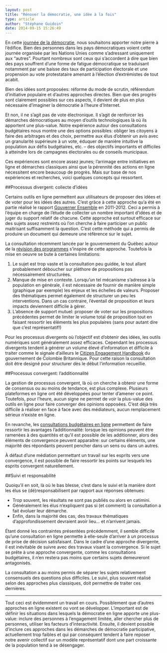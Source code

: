 ```yaml
---
layout: post
title: "Rénover la démocratie, une idée à la fois"
type: article
author: "Stéphane Guidoin"
date: 2014-09-15 15:26:49
---
```


En cette [journée de la démocratie](http://www.un.org/fr/events/democracyday/), nous souhaitons apporter notre pierre à l’édifice. Bien des personnes dans les pays démocratiques voient cette journée organisée par les Nations Unies comme s’adressant uniquement aux “autres”. Pourtant nombreux sont ceux qui s’accordent à dire que bien des pays souffrent d’une forme de fatigue démocratique se traduisant notamment par une baisse des taux de participation électorale et une propension au vote protestataire amenant à l’élection d’extrémistes de tout acabit.

Bien des idées sont proposées: réforme du mode de scrutin, référendum d’initiative populaire et d’autres approches directes. Bien que des progrès sont clairement possibles sur ces aspects, il devient de plus en plus nécessaire d’imaginer la démocratie à l’heure d’Internet.

Et non, il ne s’agit pas de vote électronique. Il s’agit de renforcer les démarches démocratiques au moyen d’outils technologiques là où ils apportent une plus-value. Notre expérience autour des consultations budgétaires nous montre une des options possibles: obliger les citoyens à faire des arbitrages et des choix, permettre aux élus d’obtenir un avis avec un granularité supérieure à un vote, éduquer de manière intuitive la population aux défis budgétaires, etc. – des objectifs importants et difficiles à atteindre lors de campagnes électorales ou de conseils municipaux.

Ces expériences sont encore assez jeunes; l’arrimage entre initiatives en ligne et démarches classiques ainsi que la pérennité des actions en ligne nécessitent encore beaucoup de progrès. Mais sur base de nos expériences et recherches, voici quelques concepts qui ressortent.

##Processus divergent: collecte d’idées

Certains outils en ligne permettent aux utilisateurs de proposer des idées et de voter pour les idées des autres. C’est grâce à cette approche qu’a été en partie réalisé le rapport [Gouverner Ensemble](http://www.mce.gouv.qc.ca/publications/rapport-gautrin-web-2-2012-03-06.pdf) en 2011-2012. Ceci a permis à l’équipe en charge de l’étude de collecter un nombre important d’idées et de juger du support relatif de chacune. Cette approche est surtout efficace sur des sujets assez restreints où l’on cherche à faire participer un public maitrisant suffisamment la question. C’est cette méthode qui a permis de produire un document qui demeure une référence sur le sujet.

La consultation récemment lancée par le gouvernement du Québec autour de la [révision des programmes](https://revisiondesprogrammes.gouv.qc.ca/) s’inspire de cette approche. Toutefois la mise en oeuvre se bute à certaines limitations:

1. Le sujet est trop vaste et la consultation peu guidée, le tout allant probablement déboucher sur pléthore de propositions pas nécessairement structurées.
2. Manque de mise en contexte. Lorsqu’un tel mécanisme s’adresse à la population en générale, il est nécessaire de fournir de manière simple (graphique par exemple) les enjeux et les échelles de valeurs. Proposer des thématiques permet également de structurer un peu les interventions. Dans un cas contraire, l’éventail de proposition et leurs impacts deviennent difficile à gérer.
3. L’absence de support mutuel: proposer de voter sur les propositions précédentes permet de limiter le volume total de proposition tout en faisant ressortir les éléments les plus populaires (sans pour autant dire que c’est représentatif!)

Pour les processus divergents où l’objectif est d’obtenir des idées, les outils numériques sont généralement assez efficaces. Cependant les processus divergents tendent à générer un volume élevé d’information et difficile à traiter comme le signale d’ailleurs le [Citizen Engagement Handbook](http://www2.gov.bc.ca/gov/DownloadAsset?assetId=9835CDC77AF64389B75F68B264E9075A) du gouvernement de Colombie Britannique. Pour cette raison la consultation doit être designé pour structurer dès le début l’information recueillie.

##Processus convergent: l’additionnalité

La gestion de processus convergent, là où on cherche à obtenir une forme de consensus ou au moins de tendance, est plus complexe. Plusieurs plateformes en ligne ont été développées pour tenter d’amener ce point. Toutefois, pour l’heure, aucun signe ne permet de voir la plus-value des outils en ligne pour faire converger des opinions opposées. C’est déjà très difficile à réaliser en face à face avec des médiateurs, aucun remplacement sérieux n’existe en ligne.

En revanche, les [consultations budgétaires en ligne](http://budgetcitoyen.com) permettent de faire ressortir les avantages l’additionnalité: lorsque les opinions peuvent être ramenées à des quantités et qu’il est possible de les additionner, alors des éléments de convergence peuvent apparaitre: sur certains éléments, une majorité des répondants peuvent pencher dans un sens ou dans un autres.

À défaut d’une médiation permettant un travail sur les esprits vers une convergence, il est possible de faire ressortir les points sur lesquels les esprits convergent naturellement.

##Suivi et responsabilité

Quoiqu’il en soit, là où le bas blesse, c’est dans le suivi et la manière dont les élus se (dé)responsabilisent par rapport aux réponses obtenues:

- Trop souvent, les résultats ne sont pas publiés ou alors en catimini. 
- Généralement les élus n’expliquent pas si (et comment) la consultation a fait évoluer leur démarche.
- Enfin, dans la majorité des cas, des travaux thématiques d’approfondissement devraient avoir lieu… et n’arrivent jamais.

Étant donné les contraintes présentées précédemment, il semble difficile qu’une consultation en ligne permette à elle-seule d’arriver à un processus de prise de décision satisfaisant. Dans le cadre d’une approche divergente, il est inévitable de suivre avec des travaux visant la convergence. Si le sujet se prête à une approche convergente, comme les consultations budgétaires, il n’en restera pas moins que certains sujets demeureront antagonisés. 

La consultation a au moins permis de séparer les sujets relativement consensuels des questions plus difficiles. Le suivi, plus souvent réalisé selon des approches plus classiques, doit permettre de traiter ces dernières.

***

Tout ceci est évidemment un travail en cours. Possiblement que d’autres approches en ligne existent ou vont se développer. L’important est de définir les situations dans lesquels la démocratie en ligne apporte une plus-value: inclure des personnes à l’engagement limitée, aller chercher plus de personnes, utiliser les facteurs d’interactivité. Ensuite, il devient possible d’inclure ces approches dans les démarches de démocratie participative, actuellement trop faibles et qui par conséquent tendent à faire reposer notre avenir collectif sur un modèle représentatif dont une part croissante de la population tend à se désengager.
